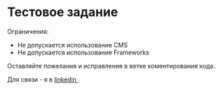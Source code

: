 Тестовое задание
=============================


Ограничения:
- Не допускается использование CMS
- Не допускается использование Frameworks

Оставляйте пожелания и исправления в ветке коментирования кода.

Для связи - я в [linkedin ](https://www.linkedin.com/in/сергей-обухов-703426140/).
 

